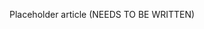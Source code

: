 <!--
title: "Virtual Patches"
description: "Overview of virtual patches"
tags: "protection virtual patch"
-->

Placeholder article (NEEDS TO BE WRITTEN)